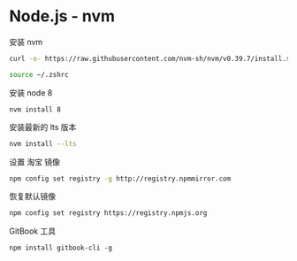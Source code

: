 # Node.js - nvm

安装 nvm

```bash
curl -o- https://raw.githubusercontent.com/nvm-sh/nvm/v0.39.7/install.sh | bash
```


```bash
source ~/.zshrc
```

安装 node 8

```
nvm install 8
```

安装最新的 lts 版本

```bash
nvm install --lts
```

设置 淘宝 镜像

```bash
npm config set registry -g http://registry.npmmirror.com
```

恢复默认镜像

```bash
npm config set registry https://registry.npmjs.org
```

GitBook 工具

```
npm install gitbook-cli -g
```

